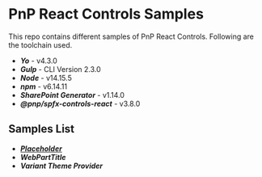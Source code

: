 # PnP React Controls Samples
This repo contains different samples of PnP React Controls. Following are the toolchain used.

- **_Yo_** - v4.3.0
- **_Gulp_** - CLI Version 2.3.0
- **_Node_** - v14.15.5
- **_npm_** - v6.14.11
- **_SharePoint Generator_** - v1.14.0
- **_@pnp/spfx-controls-react_** - v3.8.0

## Samples List
-  [**_Placeholder_**](https://spknowledge.com/2022/05/16/pnp-react-controls-part-1-placeholder-control/)
- **_WebPartTitle_**
- **_Variant Theme Provider_**
